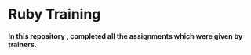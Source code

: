 # Ruby Training 
#### In this repository , completed all the assignments which were given by trainers.

